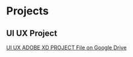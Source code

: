 # Projects


## UI UX Project
[UI UX ADOBE XD PROJECT File on Google Drive](https://drive.google.com/drive/folders/1N13oGjophKlUfAq3uEgVcEurx7BvANeU?usp=sharing)
